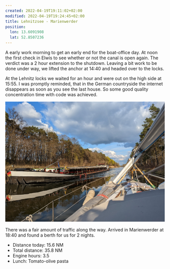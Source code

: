 ```yaml
---
created: 2022-04-19T19:11:02+02:00
modified: 2022-04-19T19:24:45+02:00
title: Lehnitzsee - Marienwerder
position:
  lon: 13.6091908
  lat: 52.8507236
---
```


A early work morning to get an early end for the boat-office day. At noon the first check in Elwis to see whether or not the canal is open again. The verdict was a 2 hour extension to the shutdown. Leaving a bit work to be done under way, we lifted the anchor at 14:40 and headed over to the locks.

At the Lehnitz locks we waited for an hour and were out on the high side at 15:55. I was promptly reminded, that in the German countryside the internet disappears as soon as you see the last house. So some good quality concentration time with code was achieved.

![Image](../2022/cadc6af3586bbce11c35e190155a8b32.jpg)

There was a fair amount of traffic along the way. Arrived in Marienwerder at 18:40 and found a berth for us for 2 nights.


* Distance today: 15.6 NM
* Total distance: 35.8 NM
* Engine hours: 3.5
* Lunch: Tomato-olive pasta
